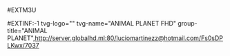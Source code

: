 #EXTM3U



#EXTINF:-1 tvg-logo="" tvg-name="ANIMAL PLANET FHD" group-title="ANIMAL PLANET",http://server.globalhd.ml:80/luciomartinezz@hotmail.com/Fs0sDPLKwx/7037
